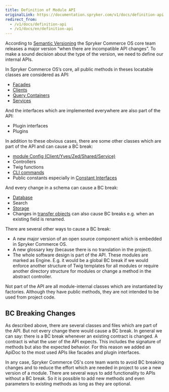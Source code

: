 ```yaml
---
title: Definition of Module API
originalLink: https://documentation.spryker.com/v1/docs/definition-api
redirect_from:
  - /v1/docs/definition-api
  - /v1/docs/en/definition-api
---
```


According to [Semantic Versioning](http://semver.org/) the Spryker Commerce OS core team releases a major version “when there are incompatible API changes”. To make a sound decision about the type of the version, we need to define our internal APIs.

In Spryker Commerce OS’s core, all public methods in theses locatable classes are considered as API:

* [Facades](/docs/scos/dev/developer-guides/201811.0/development-guide/back-end/zed/business-layer/facade/facade)
* [Clients](/docs/scos/dev/developer-guides/201811.0/development-guide/back-end/yves/client/client)
* [Query Containers](/docs/scos/dev/developer-guides/201811.0/development-guide/back-end/zed/persistence-layer/query-container/query-container)
* [Services](/docs/scos/dev/developer-guides/201811.0/development-guide/back-end/data-manipulation/data-enrichment/messages-and-errors/service)

And the interfaces which are implemented everywhere are also part of the API:

* Plugin interfaces
* Plugins

In addition to these obvious cases, there are some other classes which are part of the API and can cause a BC break:

* [module Config (Client/Yves/Zed/Shared/Service)](https://documentation.spryker.com/v1/docs/configuration-management#how-to-retrieve-the-configuration)
* Controllers
* Twig functions
* [CLI commands](/docs/scos/dev/developer-guides/201811.0/development-guide/back-end/data-manipulation/data-enrichment/console-commands/console-command)
* Public constants especially in [Constant Interfaces](https://documentation.spryker.com/v1/docs/configuration-management#constant-interfaces)

And every change in a schema can cause a BC break:

* [Database](/docs/scos/dev/developer-guides/201811.0/development-guide/back-end/zed/persistence-layer/database-schema)
* Search
* [Storage](/docs/scos/dev/developer-guides/201811.0/development-guide/back-end/yves/client/redis-as-kv)
* Changes in [transfer objects](https://documentation.spryker.com/v1/docs/ht-use-transfer-objects-201903) can also cause BC breaks e.g. when an existing field is renamed.

There are several other ways to cause a BC break:

* A new major version of an open source component which is embedded in Spryker Commerce OS.
* A new glossary key (because there is no translation in the project).
* The whole software design is part of the API. These modules are marked as Engine. E.g. it would be a global BC break if we would enforce another structure of Twig templates for all modules or require another directory structure for modules or change a method in the abstract controller.

Not part of the API are all module-internal classes which are instantiated by factories. Although they have public methods, they are not intended to be used from project code.

## BC Breaking Changes

As described above, there are several classes and files which are part of the API. But not every change there would cause a BC break. In general we can say: there is a BC break whenever an existing contract is changed. A contract is what the user of the API expects. This includes the signature of methods but also the expected behavior. For this reason we added an ApiDoc to the most used APIs like facades and plugin interfaces.

In any case, Spryker Commerce OS's core team wants to avoid BC breaking changes and to reduce the effort which are needed in project to use a new version of a module. There are several ways to add functionality to APIs without a BC break. So it is possible to add new methods and even parameters to existing methods as long as they are optional.

<!-- Last review date: Sep 12, 2019 by Denis Turkov, Oksana Karasyova -->
